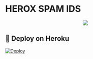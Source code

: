 # HEROX SPAM IDS

<p align="center">
  <img src="https://te.legra.ph/file/da853f68f9f96368582fc.jpg">
</p>

## 🚀 Deploy on Heroku 
[![Deploy](https://www.herokucdn.com/deploy/button.svg)](https://heroku.com/deploy?template=https://github.com/sir-anony/Loda-lele)

